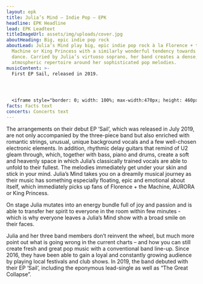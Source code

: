 ```yaml
---
layout: epk
title: Julia’s Mind – Indie Pop – EPK
headline: EPK Headline
lead: EPK Leadtext
titleImageUrl: assets/img/uploads/cover.jpg
aboutHeading: Big, epic indie pop rock
aboutLead: Julia’s Mind play big, epic indie pop rock à la Florence + the
  Machine or King Princess with a similarly wonderful tendency towards drama and
  dance. Carried by Julia’s virtuoso soprano, her band creates a dense,
  atmospheric repertoire around her sophisticated pop melodies.
musicContent: >-
  First EP Sail, released in 2019.




  <iframe style="border: 0; width: 100%; max-width:470px; height: 460px;" src="https://bandcamp.com/EmbeddedPlayer/album=4265494785/size=large/bgcol=ffffff/linkcol=0687f5/minimal=true/transparent=true/" seamless=""><a href="https://juliasmind.bandcamp.com/album/sail-ep">Sail - EP by Julia&#39;s Mind</a></iframe>
facts: Facts text
concerts: Concerts text
---
```

The arrangements on their debut EP ‘Sail’, which was released in July 2019, are not only accompanied by the three-piece band but also enriched with romantic strings, unusual, unique background vocals and a few well-chosen electronic elements. In addition, rhythmic delay guitars that remind of U2 gleam through, which, together with bass, piano and drums, create a soft and heavenly space in which Julia’s classically trained vocals are able to unfold to their fullest. The melodies immediately get under your skin and stick in your mind. Julia’s Mind takes you on a dreamily musical journey as their music has something especially floating, epic and emotional about itself, which immediately picks up fans of Florence + the Machine, AURORA or King Princess.

On stage Julia mutates into an energy bundle full of joy and passion and is able to transfer her spirit to everyone in the room within few minutes - which is why everyone leaves a Julia’s Mind show with a broad smile on their faces.

Julia and her three band members don’t reinvent the wheel, but much more point out what is going wrong in the current charts – and how you can still create fresh and great pop music with a conventional band line-up. Since 2016, they have been able to gain a loyal and constantly growing audience by playing local festivals and club shows. In 2019, the band debuted with their EP ‘Sail’, including the eponymous lead-single as well as “The Great Collapse”.